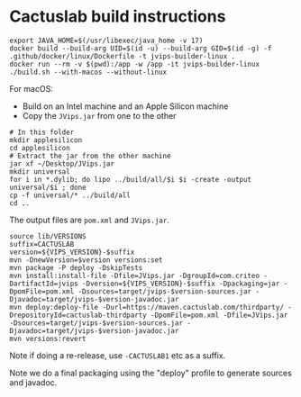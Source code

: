 # Cactuslab build instructions

```shell
export JAVA_HOME=$(/usr/libexec/java_home -v 17)
docker build --build-arg UID=$(id -u) --build-arg GID=$(id -g) -f .github/docker/linux/Dockerfile -t jvips-builder-linux .
docker run --rm -v $(pwd):/app -w /app -it jvips-builder-linux
./build.sh --with-macos --without-linux
```

For macOS:

* Build on an Intel machine and an Apple Silicon machine
* Copy the `JVips.jar` from one to the other

```shell
# In this folder
mkdir applesilicon
cd applesilicon
# Extract the jar from the other machine
jar xf ~/Desktop/JVips.jar
mkdir universal
for i in *.dylib; do lipo ../build/all/$i $i -create -output universal/$i ; done
cp -f universal/* ../build/all
cd ..
```

The output files are `pom.xml` and `JVips.jar`.

```shell
source lib/VERSIONS
suffix=CACTUSLAB
version=${VIPS_VERSION}-$suffix
mvn -DnewVersion=$version versions:set
mvn package -P deploy -DskipTests
mvn install:install-file -Dfile=JVips.jar -DgroupId=com.criteo -DartifactId=jvips -Dversion=${VIPS_VERSION}-$suffix -Dpackaging=jar -DpomFile=pom.xml -Dsources=target/jvips-$version-sources.jar -Djavadoc=target/jvips-$version-javadoc.jar
mvn deploy:deploy-file -Durl=https://maven.cactuslab.com/thirdparty/ -DrepositoryId=cactuslab-thirdparty -DpomFile=pom.xml -Dfile=JVips.jar -Dsources=target/jvips-$version-sources.jar -Djavadoc=target/jvips-$version-javadoc.jar
mvn versions:revert
```

Note if doing a re-release, use `-CACTUSLAB1` etc as a suffix.

Note we do a final packaging using the "deploy" profile to generate sources and javadoc.
